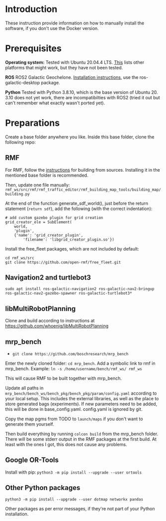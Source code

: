 # Introduction
These instruction provide information on how to manually install the software, if you don't use the Docker version.

# Prerequisites
**Operating system:** Tested with Ubuntu 20.04.4 LTS. [This](https://docs.ros.org/en/galactic/Releases/Release-Galactic-Geochelone.html#supported-platforms) lists other platforms that might work, but they have not been tested.

**ROS** ROS2 Galactic Geochelone. [Installation instructions](https://docs.ros.org/en/galactic/Installation/Ubuntu-Install-Debians.html#install-ros-2-packages), use the ros-galactic-desktop package.

**Python** Tested with Python 3.8.10, which is the base version of Ubuntu 20. 3.10 does not yet work, there are incompatibilties with ROS2 (tried it out but can't remember what exactly wasn't ported yet).

# Preparations
Create a base folder anywhere you like. Inside this base folder, clone the following repo:

## RMF
For RMF, follow the [instructions](https://github.com/open-rmf/rmf) for building from sources.
Installing it in the mentioned base folder is recommended.

Then, update one file manually: `rmf_ws/src/rmf/rmf_traffic_editor/rmf_building_map_tools/building_map/building.py`

At the end of the function generate_sdf_world(), just before the return statement (`return sdf`), add the following (with the correct indentation):
```
# add custom gazebo plugin for grid creation
grid_creator_ele = SubElement(
    world,
    'plugin',
    {'name': 'grid_creator_plugin',
        'filename': 'libgrid_creator_plugin.so'})
```

Install the free_fleet packages, which are not included by default:
```
cd rmf_ws/src
git clone https://github.com/open-rmf/free_fleet.git
```

## Navigation2 and turtlebot3
`sudo apt install ros-galactic-navigation2 ros-galactic-nav2-bringup ros-galactic-nav2-gazebo-spawner ros-galactic-turtlebot3*`

## libMultiRobotPlanning
Clone and build according to instructions at https://github.com/whoenig/libMultiRobotPlanning

## mrp_bench
 - `git clone https://github.com/boschresearch/mrp_bench`

Enter the newly cloned folder: `cd mrp_bench`. Add a symbolic link to rmf in mrp_bench. Example: 
`ln -s /home/username/bench/rmf_ws/ rmf_ws`

This will cause RMF to be built together with mrp_bench.

Update all paths in `mrp_bench/bench_ws/bench_pkg/bench_pkg/param/config.yaml` according to your local setup.
This includes the external libraries, as well as the place to store generated bags (experiments).
If new parameters need to be added, this will be done in base_config.yaml. config.yaml is ignored by git.

Copy the map pgms from TODO to `launch/maps` if you don't want to generate them yourself. 

Then build everything by running `colcon build` from the mrp_bench folder. There will be some stderr output in the RMF packages at the first build. At least with the ones I got, this does not cause any problems.

## Google OR-Tools
Install with pip:
`python3 -m pip install --upgrade --user ortools`

## Other Python packages
`python3 -m pip install --upgrade --user dotmap networkx pandas`

Other packages as per error messages, if they're not part of your Python installation.
